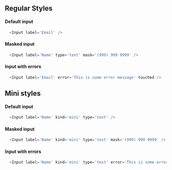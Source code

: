 ## Regular Styles

#### Default input
```js
  <Input label='Email' />
```

#### Masked input
```js
  <Input label='Name' type='text' mask='(999) 999 9999' />
```

#### Input with errors
```js
  <Input label='Email' error='This is some error message' touched />
```

## Mini styles

#### Default input
```js
  <Input label='Name' kind='mini' type='text' />
```

#### Masked input
```js
  <Input label='Name' kind='mini' type='text' mask='(999) 999 9999' />
```

#### Input with errors
```js
  <Input label='Name' kind='mini' type='text' error='This is some error' touched />
```
